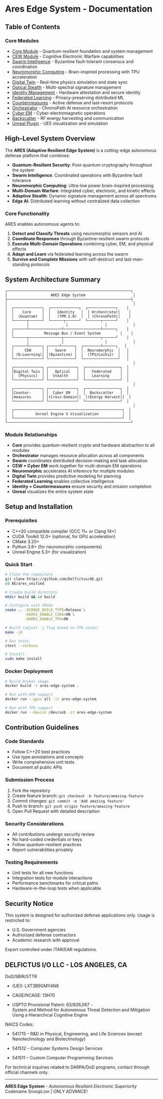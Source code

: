 # Ares Edge System - Documentation

##  Table of Contents

### Core Modules
- [Core Module](./core.md) - Quantum-resilient foundation and system management
- [CEW Module](./cew.md) - Cognitive Electronic Warfare capabilities
- [Swarm Intelligence](./swarm.md) - Byzantine fault-tolerant consensus and coordination
- [Neuromorphic Computing](./neuromorphic.md) - Brain-inspired processing with TPU acceleration
- [Digital Twin](./digital_twin.md) - Real-time physics simulation and state sync
- [Optical Stealth](./optical_stealth.md) - Multi-spectral signature management
- [Identity Management](./identity.md) - Hardware attestation and secure identity
- [Federated Learning](./federated_learning.md) - Privacy-preserving distributed ML
- [Countermeasures](./countermeasures.md) - Active defense and last-resort protocols
- [Orchestrator](./orchestrator.md) - ChronoPath AI resource orchestration
- [Cyber EM](./cyber_em.md) - Cyber-electromagnetic operations
- [Backscatter](./backscatter.md) - RF energy harvesting and communication
- [Unreal Plugin](./unreal.md) - UE5 visualization and simulation

##  High-Level System Overview

The **ARES (Adaptive Resilient Edge System)** is a cutting-edge autonomous defense platform that combines:

- **Quantum-Resilient Security**: Post-quantum cryptography throughout the system
- **Swarm Intelligence**: Coordinated operations with Byzantine fault tolerance
- **Neuromorphic Computing**: Ultra-low power brain-inspired processing
- **Multi-Domain Warfare**: Integrated cyber, electronic, and kinetic effects
- **Adaptive Stealth**: Dynamic signature management across all spectrums
- **Edge AI**: Distributed learning without centralized data collection

### Core Functionality

ARES enables autonomous agents to:
1. **Detect and Classify Threats** using neuromorphic sensors and AI
2. **Coordinate Responses** through Byzantine-resilient swarm protocols
3. **Execute Multi-Domain Operations** combining cyber, EM, and physical effects
4. **Adapt and Learn** via federated learning across the swarm
5. **Survive and Complete Missions** with self-destruct and last-man-standing protocols

## System Architecture Summary

```
┌─────────────────────────────────────────────────────────┐
│                    ARES Edge System                      │
├─────────────────────────────────────────────────────────┤
│                                                          │
│  ┌─────────────┐  ┌─────────────┐  ┌─────────────┐    │
│  │    Core     │  │   Identity   │  │ Orchestrator│    │
│  │  (Quantum)  │  │   (TPM 2.0)  │  │ (ChronoPath)│    │
│  └──────┬──────┘  └──────┬──────┘  └──────┬──────┘    │
│         │                 │                 │            │
│  ┌──────┴───────────────┴─────────────────┴──────┐    │
│  │              Message Bus / Event System         │    │
│  └──────┬───────────────┬─────────────────┬──────┘    │
│         │               │                   │            │
│  ┌──────┴──────┐ ┌─────┴──────┐  ┌────────┴──────┐   │
│  │     CEW     │ │   Swarm    │  │  Neuromorphic  │   │
│  │ (Q-Learning)│ │(Byzantine) │  │  (TPU/Loihi2)  │   │
│  └─────────────┘ └────────────┘  └────────────────┘   │
│                                                          │
│  ┌─────────────┐ ┌─────────────┐  ┌────────────────┐  │
│  │Digital Twin │ │   Optical   │  │   Federated    │  │
│  │  (Physics)  │ │  Stealth    │  │   Learning     │  │
│  └─────────────┘ └─────────────┘  └────────────────┘  │
│                                                          │
│  ┌─────────────┐ ┌─────────────┐  ┌────────────────┐  │
│  │Counter-     │ │  Cyber EM   │  │  Backscatter   │  │
│  │measures     │ │(Cross-Domain)│  │(Energy Harvest)│  │
│  └─────────────┘ └─────────────┘  └────────────────┘  │
│                                                          │
│  ┌──────────────────────────────────────────────────┐  │
│  │          Unreal Engine 5 Visualization           │  │
│  └──────────────────────────────────────────────────┘  │
└─────────────────────────────────────────────────────────┘
```

### Module Relationships

- **Core** provides quantum-resilient crypto and hardware abstraction to all modules
- **Orchestrator** manages resource allocation across all components
- **Swarm** coordinates distributed decision-making and task allocation
- **CEW + Cyber EM** work together for multi-domain EM operations
- **Neuromorphic** accelerates AI inference for multiple modules
- **Digital Twin** provides predictive modeling for planning
- **Federated Learning** enables collective intelligence
- **Identity + Countermeasures** ensure security and mission completion
- **Unreal** visualizes the entire system state

## Setup and Installation

### Prerequisites
- C++20 compatible compiler (GCC 11+ or Clang 14+)
- CUDA Toolkit 12.0+ (optional, for GPU acceleration)
- CMake 3.20+
- Python 3.8+ (for neuromorphic components)
- Unreal Engine 5.3+ (for visualization)

### Quick Start
```bash
# Clone the repository
git clone https://github.com/Delfictus/AE.git
cd AE/ares_unified

# Create build directory
mkdir build && cd build

# Configure with CMake
cmake .. -DCMAKE_BUILD_TYPE=Release \
         -DARES_ENABLE_CUDA=ON \
         -DARES_ENABLE_TPU=ON

# Build (adjust -j flag based on CPU cores)
make -j8

# Run tests
ctest --verbose

# Install
sudo make install
```

### Docker Deployment
```bash
# Build Docker image
docker build -t ares-edge-system .

# Run with GPU support
docker run --gpus all -it ares-edge-system

# Run with TPU support
docker run --device /dev/usb -it ares-edge-system
```

##  Contribution Guidelines

### Code Standards
- Follow C++20 best practices
- Use type annotations and concepts
- Write comprehensive unit tests
- Document all public APIs

### Submission Process
1. Fork the repository
2. Create feature branch: `git checkout -b feature/amazing-feature`
3. Commit changes: `git commit -m 'Add amazing feature'`
4. Push to branch: `git push origin feature/amazing-feature`
5. Open Pull Request with detailed description

### Security Considerations
- All contributions undergo security review
- No hard-coded credentials or keys
- Follow quantum-resilient practices
- Report vulnerabilities privately

### Testing Requirements
- Unit tests for all new functions
- Integration tests for module interactions
- Performance benchmarks for critical paths
- Hardware-in-the-loop tests when applicable

##  Security Notice

This system is designed for authorized defense applications only. Usage is restricted to:
- U.S. Government agencies
- Authorized defense contractors
- Academic research with approval

Export controlled under ITAR/EAR regulations.


DELFICTUS I/O LLC - LOS ANGELES, CA
-
DoD/SBIR/STTR
- (UEI): LXT3B9GMY4N8
- CAGE/NCAGE: 13H70

- USPTO Provisional Patent: 63/826,067   -                                                 
System and Method for Autonomous Threat Detection and Mitigation Using a Hierarchical Cognitive Engine

NAICS Codes:

- 541715 – R&D in Physical, Engineering, and Life Sciences (except Nanotechnology and Biotechnology)

- 541512 – Computer Systems Design Services

- 541511 – Custom Computer Programming Services

For technical inquiries related to DARPA/DoD programs, contact through official channels only.

---

**ARES Edge System** - *Autonomous Resiliant Electronic Superiority*   
Codename SnoopLion | ONLY ADVANCE!

